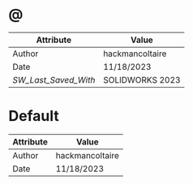 # @
| Attribute | Value |
| ---  | ---     |
| Author | hackmancoltaire |
| Date | 11/18/2023 |
| _SW_Last_Saved_With_ | SOLIDWORKS 2023 |
# Default
| Attribute | Value |
| ---  | ---     |
| Author | hackmancoltaire |
| Date | 11/18/2023 |
